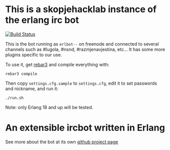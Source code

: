 This is a skopjehacklab instance of the erlang irc bot
======================================================

[![Build Status](https://app.snap-ci.com/gdamjan/erlang-irc-bot-skopjehacklab/branch/master/build_image)](https://app.snap-ci.com/gdamjan/erlang-irc-bot-skopjehacklab/branch/master)

This is the bot running as `erlbot--` on freenode and connected to several
channels such as #lugola, #nsnd, #razmjenavjestina, etc… It has some more plugins
specific to our use.

To use it, get [rebar3](https://github.com/erlang/rebar3/releases) and compile everything with:

    rebar3 compile

Then copy `settings.cfg.sample` to `settings.cfg`, edit it to set passwords and nickname, and run it:

    ./run.sh


Note: only Erlang 18 and up will be tested.

An extensible ircbot written in Erlang
======================================

See more about the bot at its own [github project page](https://github.com/gdamjan/erlang-irc-bot/)
